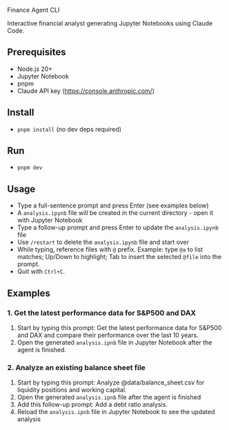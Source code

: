 Finance Agent CLI

Interactive financial analyst generating Jupyter Notebooks using Claude Code.

## Prerequisites

- Node.js 20+
- Jupyter Notebook
- pnpm
- Claude API key (https://console.anthropic.com/)

## Install

- `pnpm install` (no dev deps required)

## Run

- `pnpm dev`

## Usage

- Type a full-sentence prompt and press Enter (see examples below)
- A `analysis.ipynb` file will be created in the current directory - open it with Jupyter Notebook
- Type a follow-up prompt and press Enter to update the `analysis.ipynb` file
- Use `/restart` to delete the `analysis.ipynb` file and start over
- While typing, reference files with `@` prefix. Example: type `@a` to list matches; Up/Down to highlight; Tab to insert the selected `@file` into the prompt.
- Quit with `Ctrl+C`.

## Examples

### 1. Get the latest performance data for S&P500 and DAX

1. Start by typing this prompt:
   Get the latest performance data for S&P500 and DAX and compare their performance over the last 10 years.
2. Open the generated `analysis.ipnb` file in Jupyter Notebook after the agent is finished.

### 2. Analyze an existing balance sheet file

1. Start by typing this prompt:
   Analyze @data/balance_sheet.csv for liquidity positions and working capital.
2. Open the generated `analysis.ipnb` file after the agent is finished
3. Add this follow-up prompt:
   Add a debt ratio analysis.
4. Reload the `analysis.ipnb` file in Jupyter Notebook to see the updated analysis
